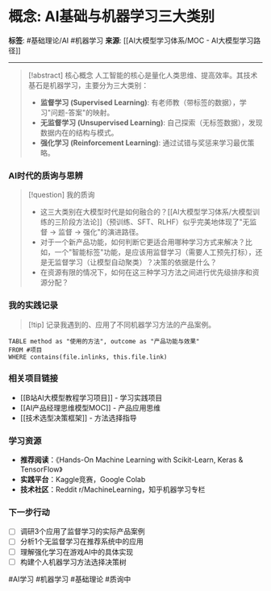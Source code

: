 # 概念: AI基础与机器学习三大类别

**标签**: #基础理论/AI #机器学习
**来源**: [[AI大模型学习体系/MOC - AI大模型学习路径]]

---

> [!abstract] 核心概念
> 人工智能的核心是量化人类思维、提高效率。其技术基石是机器学习，主要分为三大类别：
> - **监督学习 (Supervised Learning)**: 有老师教（带标签的数据），学习"问题-答案"的映射。
> - **无监督学习 (Unsupervised Learning)**: 自己探索（无标签数据），发现数据内在的结构与模式。
> - **强化学习 (Reinforcement Learning)**: 通过试错与奖惩来学习最优策略。

### AI时代的质询与思辨
> [!question] 我的质询
> - 这三大类别在大模型时代是如何融合的？[[AI大模型学习体系/大模型训练的三阶段方法论]]（预训练、SFT、RLHF）似乎完美地体现了"无监督 -> 监督 -> 强化"的演进路径。
> - 对于一个新产品功能，如何判断它更适合用哪种学习方式来解决？比如，一个"智能标签"功能，是应该用监督学习（需要人工预先打标），还是无监督学习（让模型自动聚类）？决策的依据是什么？
> - 在资源有限的情况下，如何在这三种学习方法之间进行优先级排序和资源分配？

### 我的实践记录
> [!tip] 记录我遇到的、应用了不同机器学习方法的产品案例。

```dataview
TABLE method as "使用的方法", outcome as "产品功能与效果"
FROM #项目 
WHERE contains(file.inlinks, this.file.link)
```

### 相关项目链接
- [[B站AI大模型教程学习项目]] - 学习实践项目
- [[AI产品经理思维模型MOC]] - 产品应用思维
- [[技术选型决策框架]] - 方法选择指导

### 学习资源
- **推荐阅读**：《Hands-On Machine Learning with Scikit-Learn, Keras & TensorFlow》
- **实践平台**：Kaggle竞赛，Google Colab
- **技术社区**：Reddit r/MachineLearning，知乎机器学习专栏

### 下一步行动
- [ ] 调研3个应用了监督学习的实际产品案例
- [ ] 分析1个无监督学习在推荐系统中的应用
- [ ] 理解强化学习在游戏AI中的具体实现
- [ ] 构建个人机器学习方法选择决策树

#AI学习 #机器学习 #基础理论 #质询中